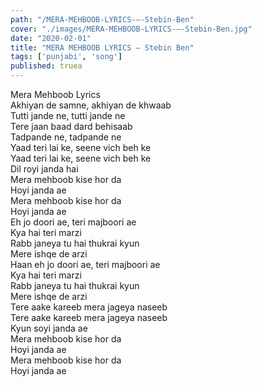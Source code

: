 ```yaml
---
path: "/MERA-MEHBOOB-LYRICS-–-Stebin-Ben"
cover: "./images/MERA-MEHBOOB-LYRICS-–-Stebin-Ben.jpg"
date: "2020-02-01"
title: "MERA MEHBOOB LYRICS – Stebin Ben"
tags: ['punjabi', 'song']
published: truea
---
```

  
Mera Mehboob Lyrics  
Akhiyan de samne, akhiyan de khwaab  
Tutti jande ne, tutti jande ne  
Tere jaan baad dard behisaab  
Tadpande ne, tadpande ne  
Yaad teri lai ke, seene vich beh ke  
Yaad teri lai ke, seene vich beh ke  
Dil royi janda hai  
Mera mehboob kise hor da  
Hoyi janda ae  
Mera mehboob kise hor da  
Hoyi janda ae  
Eh jo doori ae, teri majboori ae  
Kya hai teri marzi  
Rabb janeya tu hai thukrai kyun  
Mere ishqe de arzi  
Haan eh jo doori ae, teri majboori ae  
Kya hai teri marzi  
Rabb janeya tu hai thukrai kyun  
Mere ishqe de arzi  
Tere aake kareeb mera jageya naseeb  
Tere aake kareeb mera jageya naseeb  
Kyun soyi janda ae  
Mera mehboob kise hor da  
Hoyi janda ae  
Mera mehboob kise hor da  
Hoyi janda ae  
